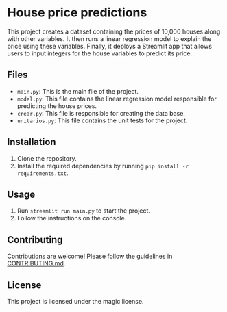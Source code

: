# House price predictions

This project creates a dataset containing the prices of 10,000 houses along with other variables. It then runs a linear regression model to explain the price using these variables. Finally, it deploys a Streamlit app that allows users to input integers for the house variables to predict its price.

## Files

- `main.py`: This is the main file of the project.
- `model.py`: This file contains the linear regression model responsible for predicting the house prices.
- `crear.py`: This file is responsible for creating the data base.
- `unitarios.py`: This file contains the unit tests for the project.

## Installation

1. Clone the repository.
2. Install the required dependencies by running `pip install -r requirements.txt`.

## Usage

1. Run `streamlit run main.py` to start the project.
2. Follow the instructions on the console.

## Contributing

Contributions are welcome! Please follow the guidelines in [CONTRIBUTING.md](CONTRIBUTING.md).

## License

This project is licensed under the magic license.


